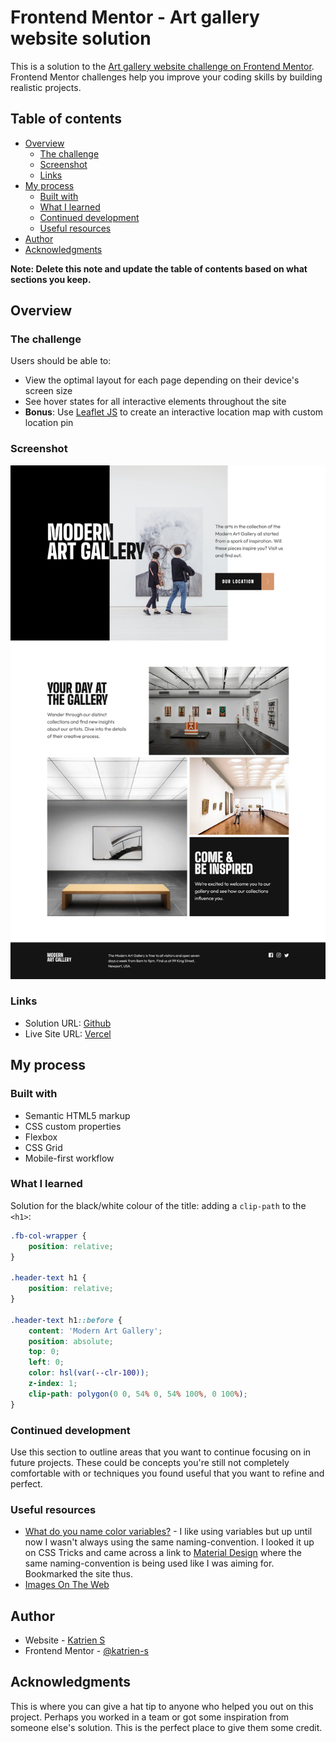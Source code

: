 # Frontend Mentor - Art gallery website solution

This is a solution to the [Art gallery website challenge on Frontend Mentor](https://www.frontendmentor.io/challenges/art-gallery-website-yVdrZlxyA). Frontend Mentor challenges help you improve your coding skills by building realistic projects.

## Table of contents

- [Overview](#overview)
  - [The challenge](#the-challenge)
  - [Screenshot](#screenshot)
  - [Links](#links)
- [My process](#my-process)
  - [Built with](#built-with)
  - [What I learned](#what-i-learned)
  - [Continued development](#continued-development)
  - [Useful resources](#useful-resources)
- [Author](#author)
- [Acknowledgments](#acknowledgments)

**Note: Delete this note and update the table of contents based on what sections you keep.**

## Overview

### The challenge

Users should be able to:

- View the optimal layout for each page depending on their device's screen size
- See hover states for all interactive elements throughout the site
- **Bonus**: Use [Leaflet JS](https://leafletjs.com/) to create an interactive location map with custom location pin

### Screenshot

![](./screenshot.jpg)

### Links

- Solution URL: [Github](https://github.com/graficdoctor/fe-16-art-gallery-website)
- Live Site URL: [Vercel](https://fe-16-art-gallery-website.vercel.app/)

## My process

### Built with

- Semantic HTML5 markup
- CSS custom properties
- Flexbox
- CSS Grid
- Mobile-first workflow

### What I learned

Solution for the black/white colour of the title: adding a `clip-path` to the `<h1>`:

```css
.fb-col-wrapper {
	position: relative;
}

.header-text h1 {
	position: relative;
}

.header-text h1::before {
	content: 'Modern Art Gallery';
	position: absolute;
	top: 0;
	left: 0;
	color: hsl(var(--clr-100));
	z-index: 1;
	clip-path: polygon(0 0, 54% 0, 54% 100%, 0 100%);
}
```

### Continued development

Use this section to outline areas that you want to continue focusing on in future projects. These could be concepts you're still not completely comfortable with or techniques you found useful that you want to refine and perfect.


### Useful resources

- [What do you name color variables?](https://css-tricks.com/what-do-you-name-color-variables/) - I like using variables but up until now I wasn't always using the same naming-convention. I looked it up on CSS Tricks and came across a link to [Material Design](https://material.io/design/color/the-color-system.html#color-theme-creation) where the same naming-convention is being used like I was aiming for. Bookmarked the site thus.
- [Images On The Web](https://www.youtube.com/watch?v=2QYpkrX2N48&t=0s)

## Author

- Website - [Katrien S](https://www.katriens.be)
- Frontend Mentor - [@katrien-s](https://www.frontendmentor.io/profile/katrien-s)

## Acknowledgments

This is where you can give a hat tip to anyone who helped you out on this project. Perhaps you worked in a team or got some inspiration from someone else's solution. This is the perfect place to give them some credit.
